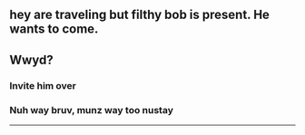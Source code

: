 ## hey are traveling but filthy bob is present. He wants to come. 

Wwyd?
---
### Invite him over

### Nuh way bruv, munz way too nustay
---


